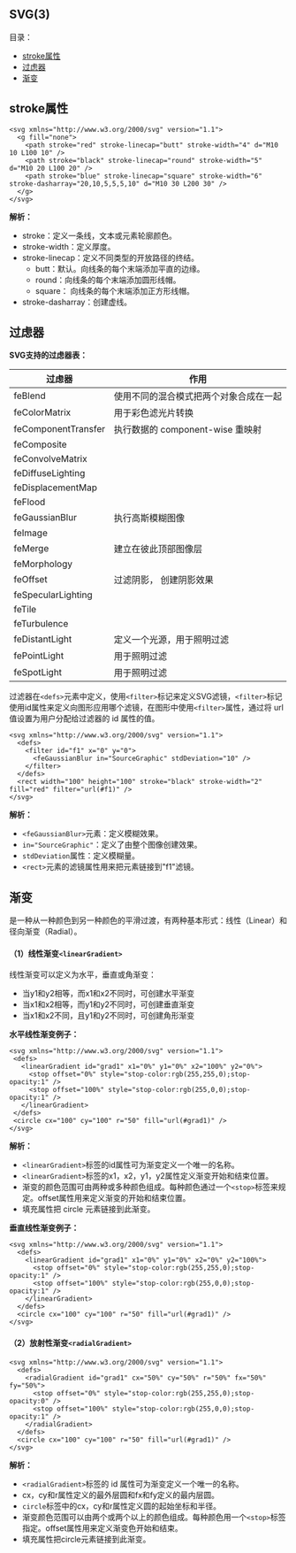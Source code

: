 ## SVG(3)

目录：

- [stroke属性](#stroke属性)
- [过虑器](#过虑器)
- [渐变](#渐变)

## stroke属性

```
<svg xmlns="http://www.w3.org/2000/svg" version="1.1">
  <g fill="none">
    <path stroke="red" stroke-linecap="butt" stroke-width="4" d="M10 10 L100 10" />
    <path stroke="black" stroke-linecap="round" stroke-width="5" d="M10 20 L100 20" />
    <path stroke="blue" stroke-linecap="square" stroke-width="6" stroke-dasharray="20,10,5,5,5,10" d="M10 30 L200 30" />
  </g>
</svg>
```

**解析：**

- stroke：定义一条线，文本或元素轮廓颜色。
- stroke-width：定义厚度。
- stroke-linecap：定义不同类型的开放路径的终结。
  - butt：默认。向线条的每个末端添加平直的边缘。 
  - round：向线条的每个末端添加圆形线帽。 
  - square： 向线条的每个末端添加正方形线帽。 
- stroke-dasharray：创建虚线。

## 过虑器

**SVG支持的过虑器表：**

| 过虑器              | 作用                                   |
| ------------------- | -------------------------------------- |
| feBlend             | 使用不同的混合模式把两个对象合成在一起 |
| feColorMatrix       | 用于彩色滤光片转换                     |
| feComponentTransfer | 执行数据的 component-wise 重映射       |
| feComposite         |                                        |
| feConvolveMatrix    |                                        |
| feDiffuseLighting   |                                        |
| feDisplacementMap   |                                        |
| feFlood             |                                        |
| feGaussianBlur      | 执行高斯模糊图像                       |
| feImage             |                                        |
| feMerge             | 建立在彼此顶部图像层                   |
| feMorphology        |                                        |
| feOffset            | 过滤阴影，  创建阴影效果               |
| feSpecularLighting  |                                        |
| feTile              |                                        |
| feTurbulence        |                                        |
| feDistantLight      | 定义一个光源，用于照明过滤             |
| fePointLight        | 用于照明过滤                           |
| feSpotLight         | 用于照明过滤                           |

过滤器在`<defs>`元素中定义，使用`<filter>`标记来定义SVG滤镜，`<filter>`标记使用id属性来定义向图形应用哪个滤镜，在图形中使用`<filter>`属性，通过将 url 值设置为用户分配给过滤器的 id 属性的值。

```
<svg xmlns="http://www.w3.org/2000/svg" version="1.1">
  <defs>
    <filter id="f1" x="0" y="0">
      <feGaussianBlur in="SourceGraphic" stdDeviation="10" />
    </filter>
  </defs>
  <rect width="100" height="100" stroke="black" stroke-width="2" fill="red" filter="url(#f1)" />
</svg>
```

**解析：**

- `<feGaussianBlur>`元素：定义模糊效果。
- `in="SourceGraphic"`：定义了由整个图像创建效果。
- `stdDeviation`属性：定义模糊量。
- `<rect>`元素的滤镜属性用来把元素链接到"f1"滤镜。

## 渐变

是一种从一种颜色到另一种颜色的平滑过渡，有两种基本形式：线性（Linear）和径向渐变（Radial）。

#### （1）线性渐变`<linearGradient>`

线性渐变可以定义为水平，垂直或角渐变：

- 当y1和y2相等，而x1和x2不同时，可创建水平渐变
- 当x1和x2相等，而y1和y2不同时，可创建垂直渐变
- 当x1和x2不同，且y1和y2不同时，可创建角形渐变

**水平线性渐变例子：**

 ```
<svg xmlns="http://www.w3.org/2000/svg" version="1.1">
  <defs>
    <linearGradient id="grad1" x1="0%" y1="0%" x2="100%" y2="0%">
      <stop offset="0%" style="stop-color:rgb(255,255,0);stop-opacity:1" />
      <stop offset="100%" style="stop-color:rgb(255,0,0);stop-opacity:1" />
    </linearGradient>
  </defs>
  <circle cx="100" cy="100" r="50" fill="url(#grad1)" />
</svg>
 ```

**解析：**

- `<linearGradient>`标签的id属性可为渐变定义一个唯一的名称。
- `<linearGradient>`标签的x1，x2，y1，y2属性定义渐变开始和结束位置。
- 渐变的颜色范围可由两种或多种颜色组成。每种颜色通过一个`<stop>`标签来规定。offset属性用来定义渐变的开始和结束位置。
- 填充属性把 circle 元素链接到此渐变。

**垂直线性渐变例子：**

```
<svg xmlns="http://www.w3.org/2000/svg" version="1.1">
  <defs>
    <linearGradient id="grad1" x1="0%" y1="0%" x2="0%" y2="100%">
      <stop offset="0%" style="stop-color:rgb(255,255,0);stop-opacity:1" />
      <stop offset="100%" style="stop-color:rgb(255,0,0);stop-opacity:1" />
    </linearGradient>
  </defs>
  <circle cx="100" cy="100" r="50" fill="url(#grad1)" />
</svg>
```

#### （2）放射性渐变`<radialGradient>`

```
<svg xmlns="http://www.w3.org/2000/svg" version="1.1">
  <defs>
    <radialGradient id="grad1" cx="50%" cy="50%" r="50%" fx="50%" fy="50%">
      <stop offset="0%" style="stop-color:rgb(255,255,0);stop-opacity:0" />
      <stop offset="100%" style="stop-color:rgb(255,0,0);stop-opacity:1" />
    </radialGradient>
  </defs>
  <circle cx="100" cy="100" r="50" fill="url(#grad1)" />
</svg>
```

**解析：**

- `<radialGradient>`标签的 id 属性可为渐变定义一个唯一的名称。
- cx，cy和r属性定义的最外层圆和fx和fy定义的最内层圆。
- `circle`标签中的cx，cy和r属性定义圆的起始坐标和半径。
- 渐变颜色范围可以由两个或两个以上的颜色组成。每种颜色用一个`<stop>`标签指定。offset属性用来定义渐变色开始和结束。
- 填充属性把circle元素链接到此渐变。